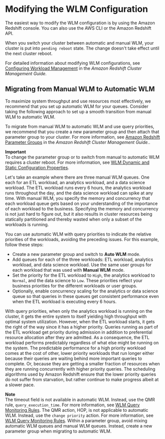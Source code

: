 # Modifying the WLM Configuration<a name="cm-c-modifying-wlm-configuration"></a>

The easiest way to modify the WLM configuration is by using the Amazon Redshift console\. You can also use the AWS CLI or the Amazon Redshift API\. 

When you switch your cluster between automatic and manual WLM, your cluster is put into `pending reboot` state\. The change doesn't take effect until the next cluster reboot\.

For detailed information about modifying WLM configurations, see [Configuring Workload Management](https://docs.aws.amazon.com/redshift/latest/mgmt/workload-mgmt-config.html) in the *Amazon Redshift Cluster Management Guide\.*

## Migrating from Manual WLM to Automatic WLM<a name="wlm-manual-to-automatic"></a>

To maximize system throughput and use resources most effectively, we recommend that you set up automatic WLM for your queues\. Consider taking the following approach to set up a smooth transition from manual WLM to automatic WLM\.

To migrate from manual WLM to automatic WLM and use query priorities, we recommend that you create a new parameter group and then attach that parameter group to your cluster\. For more information, see [Amazon Redshift Parameter Groups](https://docs.aws.amazon.com/redshift/latest/mgmt/working-with-parameter-groups.html) in the *Amazon Redshift Cluster Management Guide\.*\. 

**Important**  
To change the parameter group or to switch from manual to automatic WLM requires a cluster reboot\. For more information, see [WLM Dynamic and Static Configuration Properties](cm-c-wlm-dynamic-properties.md)\.

Let's take an example where there are three manual WLM queues\. One each for an ETL workload, an analytics workload, and a data science workload\. The ETL workload runs every 6 hours, the analytics workload runs throughout the day, and the data science workload can spike at any time\. With manual WLM, you specify the memory and concurrency that each workload queue gets based on your understanding of the importance of each workload to the business\. Specifying the memory and concurrency is not just hard to figure out, but it also results in cluster resources being statically partitioned and thereby wasted when only a subset of the workloads is running\.

You can use automatic WLM with query priorities to indicate the relative priorities of the workloads, avoiding the preceding issues\. For this example, follow these steps:
+ Create a new parameter group and switch to **Auto WLM** mode\.
+ Add queues for each of the three workloads: ETL workload, analytics workload, and data science workload\. Use the same user groups for each workload that was used with **Manual WLM** mode\. 
+ Set the priority for the ETL workload to `High`, the analytics workload to `Normal`, and the data science to `Low`\. These priorities reflect your business priorities for the different workloads or user groups\. 
+ Optionally, enable concurrency scaling for the analytics or data science queue so that queries in these queues get consistent performance even when the ETL workload is executing every 6 hours\.

With query priorities, when only the analytics workload is running on the cluster, it gets the entire system to itself yielding high throughput with optimal system utilization\. However, when the ETL workload starts, it gets the right of the way since it has a higher priority\. Queries running as part of the ETL workload get priority during admission in addition to preferential resource allocation after they are admitted\. As a consequence, the ETL workload performs predictably regardless of what else might be running on the system\. The predictable performance for a high priority workload comes at the cost of other, lower priority workloads that run longer either because their queries are waiting behind more important queries to complete\. Or, because they are getting a smaller fraction of resources when they are running concurrently with higher priority queries\. The scheduling algorithms used by Amazon Redshift ensure that the lower priority queries do not suffer from starvation, but rather continue to make progress albeit at a slower pace\.

**Note**  
The timeout field is not available in automatic WLM\. Instead, use the QMR rule, `query_execution_time`\. For more information, see [WLM Query Monitoring Rules](cm-c-wlm-query-monitoring-rules.md)\.
The QMR action, HOP, is not applicable to automatic WLM\. Instead, use the `change priority` action\. For more information, see [WLM Query Monitoring Rules](cm-c-wlm-query-monitoring-rules.md)\.
Within a parameter group, avoid mixing automatic WLM queues and manual WLM queues\. Instead, create a new parameter group when migrating to automatic WLM\. 